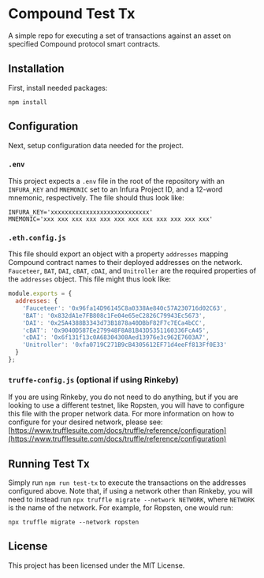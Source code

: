 # Compound Test Tx

A simple repo for executing a set of transactions against an asset on specified Compound protocol smart contracts. 

## Installation

First, install needed packages:
```
npm install
```

## Configuration

Next, setup configuration data needed for the project.

### `.env`
This project expects a `.env` file in the root of the repository with an `INFURA_KEY` and `MNEMONIC` set to an Infura Project ID, and a 12-word mnemonic, respectively. The file should thus look like:
```
INFURA_KEY='xxxxxxxxxxxxxxxxxxxxxxxxxxxx'
MNEMONIC='xxx xxx xxx xxx xxx xxx xxx xxx xxx xxx xxx xxx'
```

### `.eth.config.js`
This file should export an object with a property `addresses` mapping Compound contract names to their deployed addresses on the network. `Fauceteer`, `BAT`, `DAI`, `cBAT`, `cDAI`, and `Unitroller` are the required properties of the `addresses` object. This file might thus look like:
```js
module.exports = {
  addresses: {
    'Fauceteer': '0x96fa14D96145C8a0338Ae840c57A230716d02C63',
    'BAT': '0x832dA1e7FB808c1Fe04e65eC2826C79943Ec5673',
    'DAI': '0x25A4388B3343d73B1878a40DBbF82F7c7ECa4bCC',
    'cBAT': '0x9040D587Ee279948F8A81B43D5351160336FcA45',
    'cDAI': '0x6f131f13c0A68304308Aed13976e3c962E7603A7',
    'Unitroller': '0xfa0719C271B9cB4305612EF71d4eeFf813Ff0E33'
  }
};
```

### `truffe-config.js` **(optional if using Rinkeby)**

If you are using Rinkeby, you do not need to do anything, but if you are looking to use a different testnet, like Ropsten, you will have to configure this file with the proper network data. For more information on how to configure for your desired network, please see: [https://www.trufflesuite.com/docs/truffle/reference/configuration](https://www.trufflesuite.com/docs/truffle/reference/configuration)

## Running Test Tx

Simply run `npm run test-tx` to execute the transactions on the addresses configured above. Note that, if using a network other than Rinkeby, you will need to instead run `npx truffle migrate --network NETWORK`, where `NETWORK` is the name of the network. For example, for Ropsten, one would run:
```
npx truffle migrate --network ropsten
```

## License

This project has been licensed under the MIT License.
